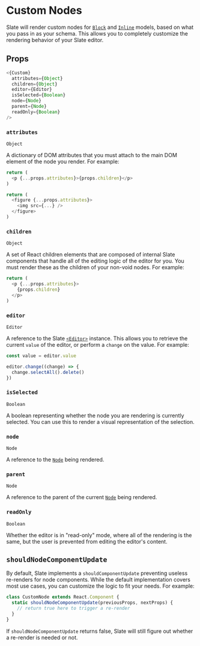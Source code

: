 
# Custom Nodes

Slate will render custom nodes for [`Block`](../slate/block.md) and [`Inline`](../slate/inline.md) models, based on what you pass in as your schema. This allows you to completely customize the rendering behavior of your Slate editor.


## Props

```js
<{Custom}
  attributes={Object}
  children={Object}
  editor={Editor}
  isSelected={Boolean}
  node={Node}
  parent={Node}
  readOnly={Boolean}
/>
```

### `attributes`
`Object`

A dictionary of DOM attributes that you must attach to the main DOM element of the node you render. For example:

```js
return (
  <p {...props.attributes}>{props.children}</p>
)
```
```js
return (
  <figure {...props.attributes}>
    <img src={...} />
  </figure>
)
```

### `children`
`Object`

A set of React children elements that are composed of internal Slate components that handle all of the editing logic of the editor for you. You must render these as the children of your non-void nodes. For example:

```js
return (
  <p {...props.attributes}>
    {props.children}
  </p>
)
```

### `editor`
`Editor`

A reference to the Slate [`<Editor>`](./editor.md) instance. This allows you to retrieve the current `value` of the editor, or perform a `change` on the value. For example:

```js
const value = editor.value
```
```js
editor.change((change) => {
  change.selectAll().delete()
})
```

### `isSelected`
`Boolean`

A boolean representing whether the node you are rendering is currently selected. You can use this to render a visual representation of the selection.

### `node`
`Node`

A reference to the [`Node`](../slate/node.md) being rendered.

### `parent`
`Node`

A reference to the parent of the current [`Node`](../slate/node.md) being rendered.

### `readOnly`
`Boolean`

Whether the editor is in "read-only" mode, where all of the rendering is the same, but the user is prevented from editing the editor's content.

## `shouldNodeComponentUpdate`

By default, Slate implements a `shouldComponentUpdate` preventing useless re-renders for node components. While the default implementation covers most use cases, you can customize the logic to fit your needs. For example:

```js
class CustomNode extends React.Component {
  static shouldNodeComponentUpdate(previousProps, nextProps) {
    // return true here to trigger a re-render
  }
}
```

If `shouldNodeComponentUpdate` returns false, Slate will still figure out whether a re-render is needed or not.
